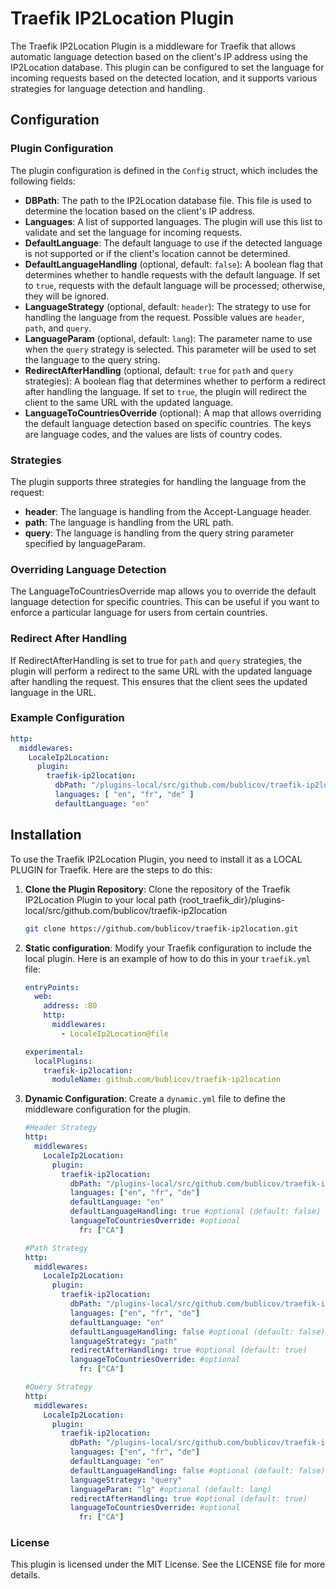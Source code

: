 # Traefik IP2Location Plugin

The Traefik IP2Location Plugin is a middleware for Traefik that allows automatic language detection based on the
client's IP address using the IP2Location database. This plugin can be configured to set the language for incoming
requests based on the detected location, and it supports various strategies for language detection and handling.

## Configuration

### Plugin Configuration

The plugin configuration is defined in the `Config` struct, which includes the following fields:

- **DBPath**: The path to the IP2Location database file. This file is used to determine the location based on the
  client's IP address.
- **Languages**: A list of supported languages. The plugin will use this list to validate and set the language for
  incoming requests.
- **DefaultLanguage**: The default language to use if the detected language is not supported or if the client's location
  cannot be determined.
- **DefaultLanguageHandling** (optional, default: `false`): A boolean flag that determines whether to handle requests
  with the default language. If set to `true`, requests with the default language will be processed; otherwise, they
  will be ignored.
- **LanguageStrategy** (optional, default: `header`): The strategy to use for handling the language from the request.
  Possible values are `header`, `path`, and `query`.
- **LanguageParam** (optional, default: `lang`): The parameter name to use when the `query` strategy is selected. This
  parameter will be used to set the language to the query string.
- **RedirectAfterHandling** (optional, default: `true` for `path` and `query` strategies): A boolean flag that
  determines whether to perform a redirect after handling the language. If set to `true`, the plugin will redirect the
  client to the same URL with the updated language.
- **LanguageToCountriesOverride** (optional): A map that allows overriding the default language detection based on
  specific countries. The keys are language codes, and the values are lists of country codes.

### Strategies

The plugin supports three strategies for handling the language from the request:

- **header**: The language is handling from the Accept-Language header.
- **path**: The language is handling from the URL path.
- **query**: The language is handling from the query string parameter specified by languageParam.

### Overriding Language Detection

The LanguageToCountriesOverride map allows you to override the default language detection for specific countries. This
can be useful if you want to enforce a particular language for users from certain countries.

### Redirect After Handling

If RedirectAfterHandling is set to true for `path` and `query` strategies, the plugin will perform a redirect to the
same URL with the updated language
after handling the request. This ensures that the client sees the updated language in the URL.

### Example Configuration

```yaml
http:
  middlewares:
    LocaleIp2Location:
      plugin:
        traefik-ip2location:
          dbPath: "/plugins-local/src/github.com/bublicov/traefik-ip2location/IP2LOCATION-LITE-DB1.BIN"
          languages: [ "en", "fr", "de" ]
          defaultLanguage: "en"
```

## Installation

To use the Traefik IP2Location Plugin, you need to install it as a LOCAL PLUGIN for Traefik. Here are the steps to do
this:

1. **Clone the Plugin Repository**: Clone the repository of the Traefik IP2Location Plugin to your local path
   {root_traefik_dir}/plugins-local/src/github.com/bublicov/traefik-ip2location

    ```sh
    git clone https://github.com/bublicov/traefik-ip2location.git
    ```

2. **Static configuration**: Modify your Traefik configuration to include the local plugin. Here is an example of how to
   do
   this in your `traefik.yml` file:

    ```yaml
    entryPoints:
      web:
        address: :80
        http:
          middlewares:
            - LocaleIp2Location@file
    
    experimental:
      localPlugins:
        traefik-ip2location:
          moduleName: github.com/bublicov/traefik-ip2location
    ```

3. **Dynamic Configuration**: Create a `dynamic.yml` file to define the middleware configuration for the plugin.

    ```yaml   
    #Header Strategy   
    http:
      middlewares:
        LocaleIp2Location:
          plugin:
            traefik-ip2location:
              dbPath: "/plugins-local/src/github.com/bublicov/traefik-ip2location/IP2LOCATION-LITE-DB1.BIN"
              languages: ["en", "fr", "de"]
              defaultLanguage: "en"
              defaultLanguageHandling: true #optional (default: false)              
              languageToCountriesOverride: #optional
                fr: ["CA"]
    ```

    ```yaml   
    #Path Strategy   
    http:
      middlewares:
        LocaleIp2Location:
          plugin:
            traefik-ip2location:
              dbPath: "/plugins-local/src/github.com/bublicov/traefik-ip2location/IP2LOCATION-LITE-DB1.BIN"
              languages: ["en", "fr", "de"]
              defaultLanguage: "en"
              defaultLanguageHandling: false #optional (default: false)
              languageStrategy: "path"
              redirectAfterHandling: true #optional (default: true)
              languageToCountriesOverride: #optional
                fr: ["CA"]
    ```

    ```yaml   
    #Query Strategy   
    http:
      middlewares:
        LocaleIp2Location:
          plugin:
            traefik-ip2location:
              dbPath: "/plugins-local/src/github.com/bublicov/traefik-ip2location/IP2LOCATION-LITE-DB1.BIN"
              languages: ["en", "fr", "de"]
              defaultLanguage: "en"
              defaultLanguageHandling: false #optional (default: false)
              languageStrategy: "query"
              languageParam: "lg" #optional (default: lang)
              redirectAfterHandling: true #optional (default: true)
              languageToCountriesOverride: #optional
                fr: ["CA"]
    ```

### License

This plugin is licensed under the MIT License. See the LICENSE file for more details.
